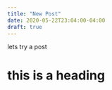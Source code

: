 ```yaml
---
title: "New Post"
date: 2020-05-22T23:04:00-04:00
draft: true
---
```


lets try a post

<!--more-->

# this is a heading
